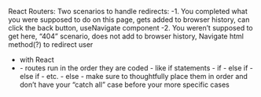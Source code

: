 React Routers:
Two scenarios to handle redirects:
-1. You completed what you were supposed to do on this page, gets added to browser history, can click the back button, useNavigate component
-2. You weren’t supposed to get here, “404” scenario, does not add to browser history, Navigate html method(?) to redirect user

- with React 
- <router>
	- routes run in the order they are coded
	- like if statements
		- if
		- else if
		- else if
		- etc.
		- else
	- make sure to thoughtfully place them in order and don’t have your “catch all” case before your more specific cases


